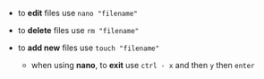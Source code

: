 - to **edit** files use `nano "filename"`
- to **delete** files use `rm "filename"`
- to **add new** files use `touch "filename"`

    - when using **nano**, to **exit** use `ctrl - x` and then `y` then `enter`